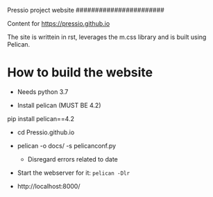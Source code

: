 Pressio project website
#######################

Content for https://pressio.github.io

The site is writtein in rst, leverages the m.css library and is built using Pelican.

How to build the website
===========================

- Needs python 3.7

- Install pelican (MUST BE 4.2)

pip install pelican==4.2

- cd Pressio.github.io

- pelican -o docs/ -s pelicanconf.py
  - Disregard errors related to date

- Start the webserver for it:
`pelican -Dlr`

- http://localhost:8000/
